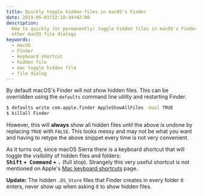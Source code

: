 ```yaml
---
title: Quickly toggle hidden files in macOS's Finder
date: 2019-05-01T22:10:34+02:00
description:
  How to quickly (or permanently) toggle hidden files in macOS's Finder and
  other macOS file dialogs
keywords:
  - macOS
  - Finder
  - keyboard shortcut
  - hidden file
  - mac toggle hidden file
  - file dialog
---
```


By default macOS's Finder will not show hidden files. This can be overridden
using the `defaults` command line utility and restarting Finder.

```bash
$ defaults write com.apple.finder AppleShowAllFiles -bool TRUE
$ killall Finder
```

However, this will **always** show all hidden files until the above is undone by
replacing `TRUE` with `FALSE`. This looks messy and may not be what you want and
having to retype the above snippet every time is not very convenient.

As it turns out, since macOS Sierra there is a keyboard shortcut that will
toggle the visibility of hidden files and folders:  
**<kbd>Shift</kbd>&nbsp;+&nbsp; <kbd>Command</kbd>&nbsp;+&nbsp;<kbd>.</kbd>**
(full stop). Strangely this very useful shortcut is not mentioned on Apple's
[Mac keyboard shortcuts](https://support.apple.com/en-us/HT201236#finder) page.

**Update:** The hidden `.DS_Store` files that Finder creates in every folder it
enters, never show up when asking it to show hidden files.

